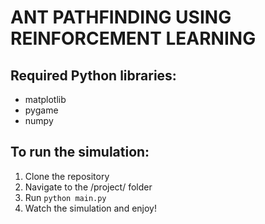 # ANT PATHFINDING USING REINFORCEMENT LEARNING

## Required Python libraries:

- matplotlib
- pygame
- numpy

## To run the simulation:

1) Clone the repository
2) Navigate to the /project/ folder
3) Run ```python main.py```
4) Watch the simulation and enjoy!